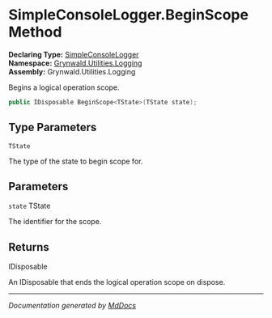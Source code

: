 ﻿<!--  
  <auto-generated>   
    The contents of this file were generated by a tool.  
    Changes to this file may be list if the file is regenerated  
  </auto-generated>   
-->

# SimpleConsoleLogger.BeginScope Method

**Declaring Type:** [SimpleConsoleLogger](../index.md)  
**Namespace:** [Grynwald.Utilities.Logging](../../index.md)  
**Assembly:** Grynwald.Utilities.Logging

Begins a logical operation scope.

```csharp
public IDisposable BeginScope<TState>(TState state);
```

## Type Parameters

`TState`

The type of the state to begin scope for.

## Parameters

`state`  TState

The identifier for the scope.

## Returns

IDisposable

An IDisposable that ends the logical operation scope on dispose.

___

*Documentation generated by [MdDocs](https://github.com/ap0llo/mddocs)*
